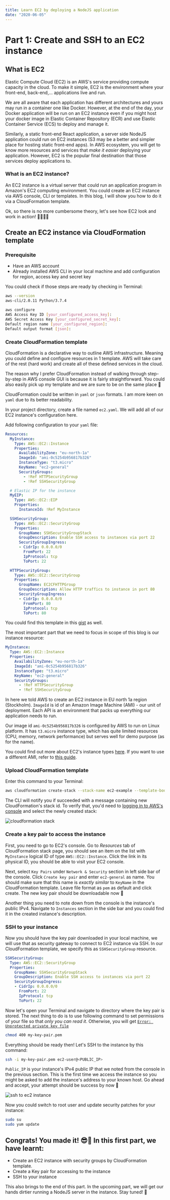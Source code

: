 ```yaml
---
title: Learn EC2 by deploying a NodeJS application
date: "2020-06-05"
---
```


# Part 1: Create and SSH to an EC2 instance

## What is EC2
Elastic Compute Cloud (EC2) is an AWS's service providing compute capacity in the cloud. To make it simple, EC2 is the environment where your front-end, back-end,... applications live and run.

We are all aware that each application has different architectures and yours may run in a container one like Docker. However, at the end of the day, your Docker application will be run on an EC2 instance even if you might host your docker image in Elastic Container Repository (ECR) and use Elastic Container Service (ECS) to deploy and manage it.

Similarly, a static front-end React application, a server side NodeJS application could run on EC2 instances (S3 may be a better and simpler place for hosting static front-end apps). In AWS ecosystem, you will get to know more resources and services that *make it easier* deploying your application. However, EC2 is the popular final destination that those services deploy applications to.

### What is an EC2 instance?
An EC2 instance is a virtual server that could run an application program in Amazon's EC2 computing environment. You could create an EC2 instance via AWS console, CLI or templates. In this blog, I will show you how to do it via a CloudFormation template.

Ok, so there is no more cumbersome theory, let's see how EC2 look and work in action! 👨🏻‍💻😎

## Create an EC2 instance via CloudFormation template
### Prerequisite
* Have an AWS account
* Already installed AWS CLI in your local machine and add configuration for region, access key and secret key

You could check if those steps are ready by checking in Terminal:
```bash
aws --version
aws-cli/2.0.11 Python/3.7.4
```

```bash
aws configure
AWS Access Key ID [your_configured_access_key]:
AWS Secret Access Key [your_configured_secret_key]:
Default region name [your_configured_region]:
Default output format [json]:
```
### Create CloudFormation template
CloudFormation is a declarative way to outline AWS infrastructure. Meaning you could define and configure resources in 1 template. AWS will take care of the rest (hard work) and create all of these defined services in the cloud.

The reason why I prefer CloudFormation instead of walking through step-by-step in AWS console GUI is because it is fairly straightforward. You could also easily pick up my template and we are sure to be on the same place 🥂

CloudFormation could be written in `yaml` or `json` formats. I am more keen on `yaml` due to its better readability.

In your project directory, create a file named `ec2.yaml`. We will add all of our EC2 instance's configuration here.

Add following configuration to your `yaml` file:
```yaml
Resources:
  MyInstance:
    Type: AWS::EC2::Instance
    Properties:
      AvailabilityZone: "eu-north-1a"
      ImageId: "ami-0c5254b956817b326"
      InstanceType: "t3.micro"
      KeyName: "ec2-general"
      SecurityGroups:
        - !Ref HTTPSecurityGroup
        - !Ref SSHSecurityGroup

  # Elastic IP for the instance
  MyEIP:
    Type: AWS::EC2::EIP
    Properties:
      InstanceId: !Ref MyInstance

  SSHSecurityGroup:
    Type: AWS::EC2::SecurityGroup
    Properties:
      GroupName: SSHSecurityGroupStack
      GroupDescription: Enable SSH access to instances via port 22
      SecurityGroupIngress:
      - CidrIp: 0.0.0.0/0
        FromPort: 22
        IpProtocol: tcp
        ToPort: 22

  HTTPSecurityGroup:
    Type: AWS::EC2::SecurityGroup
    Properties:
      GroupName: EC2CFHTTPGroup
      GroupDescription: Allow HTTP traffics to instance in port 80
      SecurityGroupIngress:
      - CidrIp: 0.0.0.0/0
        FromPort: 80
        IpProtocol: tcp
        ToPort: 80
```
You could find this template in this [gist](https://gist.github.com/vinhlee95/d125be62a3228cec8c60d5578287a050) as well.

The most important part that we need to focus in scope of this blog is our instance resource:
```yaml
MyInstance:
  Type: AWS::EC2::Instance
  Properties:
    AvailabilityZone: "eu-north-1a"
    ImageId: "ami-0c5254b956817b326"
    InstanceType: "t3.micro"
    KeyName: "ec2-general"
    SecurityGroups:
      - !Ref HTTPSecurityGroup
      - !Ref SSHSecurityGroup
```
In here we told AWS to create an EC2 instance in EU north 1a region (Stockholm). `ImageId` is id of an Amazon Image Machine (AMI) - our unit of deployment. Each API is an environment that packs up everything our application needs to run.

Our image id `ami-0c5254b956817b326` is configured by AWS to run on Linux platform. It has `t3.micro` instance type, which has quite limited resources (CPU, memory, network performance) but serves well for demo purpose (as for the name).

You could find out more about EC2's instance types [here](https://aws.amazon.com/ec2/instance-types/). If you want to use a different AMI, refer to [this guide](https://docs.aws.amazon.com/AWSEC2/latest/UserGuide/finding-an-ami.html).

### Upload CloudFormation template
Enter this command to your Terminal:
```bash
aws cloudformation create-stack --stack-name ec2-example --template-body file://ec2.yaml
```

The CLI will notify you if succeeded with a message containing new CloudFormation's stack id. To verify that, you'd need to [logging in to AWS's console](https://docs.aws.amazon.com/AWSCloudFormation/latest/UserGuide/cfn-console-login.html) and select the newly created stack:

![cloudformation stack](./assets/cf-stack.png)

### Create a key pair to access the instance
First, you need to go to EC2's console. Go to *Resources* tab of CloudFormation stack page, you should see an item on the list with `MyInstance` logical ID of type `AWS::EC2::Instance`. Click the link in its physical ID, you should be able to visit your EC2 console.

Next, select `Key Pairs` under `Network & Security` section in left side bar of the console. Click `Create key pair` and enter `ec2-general` as name. You should make sure that this name is *exactly similar* to `KeyName` in the CloudFormation template. Leave file format as `pem` as default and click create. The new key pair should be downloadable now 🥂

Another thing you need to note down from the console is the instance's public IPv4. Navigate to `Instances` section in the side bar and you could find it in the created instance's description.

### SSH to your instance
Now you should have the key pair downloaded in your local machine, we will use that as security gateway to connect to EC2 instance via SSH. In our CloudFormation template, we specify this as `SSHSecurityGroup` resource.

```yaml
SSHSecurityGroup:
  Type: AWS::EC2::SecurityGroup
  Properties:
    GroupName: SSHSecurityGroupStack
    GroupDescription: Enable SSH access to instances via port 22
    SecurityGroupIngress:
    - CidrIp: 0.0.0.0/0
      FromPort: 22
      IpProtocol: tcp
      ToPort: 22
```

Now let's open your Terminal and navigate to directory where the key pair is stored. The next thing to do is to use following command to set permissions of your file so that *only you can read it*. Otherwise, you will get [`Error: Unprotected private key file`](https://docs.aws.amazon.com/AWSEC2/latest/UserGuide/TroubleshootingInstancesConnecting.html#troubleshoot-unprotected-key)

```bash
chmod 400 my-key-pair.pem
```

Everything should be ready then! Let's SSH to the instance by this command:

```bash
ssh -i my-key-pair.pem ec2-user@<PUBLIC_IP>
```

`Public_IP` is your instance's IPv4 public IP that we noted from the console in the previous section. This is the first time we access the instance so you might be asked to add the instance's address to your known host. Go ahead and accept, your attempt should be success by now 🎉

![ssh to ec2 instance](./assets/ssh-ec2.png)

Now you could switch to root user and update security patches for your instance:
```bash
sudo su
sudo yum update
```

## Congrats! You made it! 😎🎉 In this first part, we have learnt:
* Create an EC2 instance with security groups by CloudFormation template.
* Create a Key pair for accessing to the instance
* SSH to your instance

This also brings to the end of this part. In the upcoming part, we will get our hands dirtier running a NodeJS server in the instance. Stay tuned! 🙌